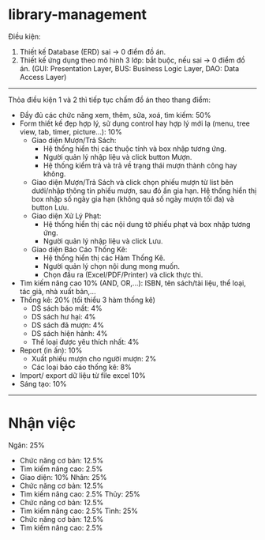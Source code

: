 # library-management

Điều kiện:
1. Thiết kế Database (ERD) sai → 0 điểm đồ án.
2. Thiết kế ứng dụng theo mô hình 3 lớp: bắt buộc, nếu sai → 0 điểm đồ án. (GUI: Presentation Layer, BUS: Business Logic Layer, DAO: Data Access Layer)
--------------------------------------------------------------------------------------------------------------------------------
Thỏa điều kiện 1 và 2 thì tiếp tục chấm đồ án theo thang điểm:
+ Đầy đủ các chức năng xem, thêm, sửa, xoá, tìm kiếm: 50%
+ Form thiết kế đẹp hợp lý, sử dụng control hay hợp lý mới lạ (menu, tree view, tab, timer, picture…): 10%
  - Giao diện Mượn/Trả Sách:
    + Hệ thống hiển thị các thuộc tính và box nhập tương ứng.
    + Người quản lý nhập liệu và click button Mượn.
    + Hệ thống kiểm trả và trả về trạng thái mượn thành công hay không.
  - Giao diện Mượn/Trả Sách và click chọn phiếu mượn từ list bên dưới/nhập thông tin phiếu mượn, sau đó ấn gia hạn. Hệ thống hiển thị box nhập số ngày gia hạn (không quá số ngày mượn tối đa) và button Lưu.
  - Giao diện Xử Lý Phạt:
    + Hệ thống hiển thị các nội dung tờ phiếu phạt và box nhập tương ứng.
    + Người quản lý nhập liệu và click Lưu.
  - Giao diện Báo Cáo Thống Kê:
    + Hệ thống hiển thị các Hàm Thống Kê.
    + Người quản lý chọn nội dung mong muốn.
    + Chọn đầu ra (Excel/PDF/Printer) và click thực thi.
+ Tìm kiếm nâng cao 10% (AND, OR,…): ISBN, tên sách/tài liệu, thể loại, tác giả, nhà xuất bản,...
+ Thống kê: 20% (tối thiểu 3 hàm thống kê)
  - DS sách báo mất: 4%
  - DS sách hư hại: 4%
  - DS sách đã mượn: 4%
  - DS sách hiện hành: 4%
  - Thể loại được yêu thích nhất: 4%
+ Report (in ấn): 10%
  - Xuất phiếu mượn cho người mượn: 2%
  - Các loại báo cáo thống kê: 8%
+ Import/ export dữ liệu từ file excel 10%
+ Sáng tạo: 10%
--------------------------------------------------------------------------------------------------------------------------------
# Nhận việc
Ngân: 25%
  + Chức năng cơ bản: 12.5%
  + Tìm kiếm nâng cao: 2.5%
  + Giao diện: 10%
Nhân: 25%
  + Chức năng cơ bản: 12.5%
  + Tìm kiếm nâng cao: 2.5%
Thủy: 25%
  + Chức năng cơ bản: 12.5%
  + Tìm kiếm nâng cao: 2.5%
Tình: 25%
  + Chức năng cơ bản: 12.5%
  + Tìm kiếm nâng cao: 2.5%

